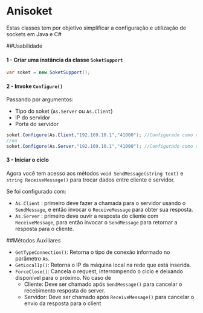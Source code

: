 Anisoket
========

Estas classes tem por objetivo simplificar a configuração e utilização de sockets em Java e C#

##Usabilidade


#### 1 - Criar uma instância da classe `SoketSupport`

```csharp
var soket = new SoketSupport();
```

#### 2 - Invoke `Configure()` 
Passando por argumentos:
* Tipo do soket (`As.Server` ou `As.Client`)
* IP do servidor
* Porta do servidor

```csharp
soket.Configure(As.Client,"192.169.10.1","41000"); //Configurado como cliente
//ou
soket.Configure(As.Server,"192.169.10.1","41000"); //Configurado como servidor
```
#### 3 - Iniciar o ciclo
Agora você tem acesso aos métodos `void SendMessage(string text)` e `string ReceiveMessage()` para trocar dados entre cliente e servidor.

Se foi configurado com:
* `As.Client` : primeiro deve fazer a chamada para o servidor usando o `SendMessage`, e então invocar o `ReceiveMessage` para obter sua resposta.
* `As.Server` : primeiro deve ouvir a resposta do cliente com `ReceiveMessage`, para então invocar o `SendMessage` para retornar a resposta para o cliente.

##Métodos Auxiliares
* `GetTypeConnection()`: Retorna o tipo de conexão informado no parâmetro `As`.
* `GetLocalIp()`: Retorna o IP da máquina local na rede que está inserida.
* `ForceClose()`: Cancela o request, interrompendo o ciclo e deixando disponível para o próximo. No caso de
  * Cliente: Deve ser chamado após `SendMessage()` para cancelar o recebimento resposta do server.
  * Servidor: Deve ser chamado após `ReceiveMessage()` para cancelar o envio da resposta para o client


